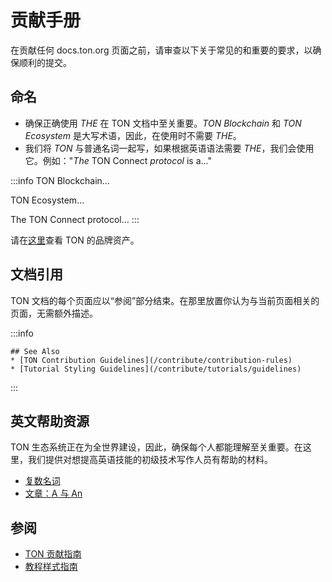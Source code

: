 # 贡献手册

在贡献任何 docs.ton.org 页面之前，请审查以下关于常见的和重要的要求，以确保顺利的提交。

## 命名

- 确保正确使用 *THE* 在 TON 文档中至关重要。*TON Blockchain* 和 *TON Ecosystem* 是大写术语，因此，在使用时不需要 *THE*。
- 我们将 *TON* 与普通名词一起写，如果根据英语语法需要 *THE*，我们会使用它。例如："*The* TON Connect *protocol* is a..."

:::info
TON Blockchain...

TON Ecosystem...

The TON Connect protocol...
:::

请在[这里](https://ton.org/en/brand-assets)查看 TON 的品牌资产。

## 文档引用

TON 文档的每个页面应以“参阅”部分结束。在那里放置你认为与当前页面相关的页面，无需额外描述。

:::info

```
## See Also
* [TON Contribution Guidelines](/contribute/contribution-rules)
* [Tutorial Styling Guidelines](/contribute/tutorials/guidelines)
```

:::

## 英文帮助资源

TON 生态系统正在为全世界建设，因此，确保每个人都能理解至关重要。在这里，我们提供对想提高英语技能的初级技术写作人员有帮助的材料。

- [复数名词](https://www.grammarly.com/blog/plural-nouns/)
- [文章：A 与 An](https://owl.purdue.edu/owl/general_writing/grammar/articles_a_versus_an.html)

## 参阅

- [TON 贡献指南](/contribute/contribution-rules)
- [教程样式指南](/contribute/tutorials/guidelines)
